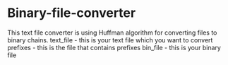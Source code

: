 # Binary-file-converter
This text file converter is using Huffman algorithm for converting files to binary chains.
text_file - this is your text file which you want to convert
prefixes - this is the file that contains prefixes
bin_file - this is your binary file


